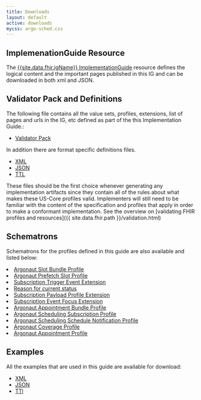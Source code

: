```yaml
---
title: Downloads
layout: default
active: downloads
mycss: argo-sched.css
---
```

## ImplemenationGuide Resource

The [{{site.data.fhir.igName}} ImplementationGuide](ImplementationGuide-ig.html) resource defines the logical content and the important pages published in this IG and can be downloaded in both xml and JSON.

## Validator Pack and Definitions

The following file contains all the value sets, profiles, extensions, list of pages and urls in the IG, etc defined as part of the this Implementation Guide.:

- [Validator Pack](validator.pack)

In addition there are format specific definitions files.
- [XML](definitions.xml.zip)
- [JSON](definitions.json.zip)
- [TTL](definitions.ttl.zip)

These files should be the first choice whenever generating any implementation artifacts since they contain all of the rules about what makes these US-Core profiles valid. Implementers will still need to be familiar with the content of the specification and profiles that apply in order to make a conformant implementation.  See the overview on [validating FHIR profiles and resources]({{ site.data.fhir.path }}/validation.html)

## Schematrons

Schematrons for the profiles defined in this guide are also available and listed below:

<li><a href="slot-bundle.sch">Argonaut Slot Bundle Profile</a></li>
<li><a href="prefetch-slot.sch">Argonaut Prefetch Slot Profile</a></li>
<li><a href="extension-subscription-triggerevent.sch">Subscription Trigger Event Extension</a></li>
<li><a href="extension-status-reason.sch">Reason for current status</a></li>
<li><a href="extension-subscription-payloadprofile.sch">Subscription Payload Profile Extension</a></li>
<li><a href="extension-subscription-eventfocus.sch">Subscription Event Focus Extension</a></li>
<li><a href="avail-bundle.sch">Argonaut Appointment Bundle Profile</a></li>
<li><a href="argo-sub-notif.sch">Argonaut Scheduling Subscription Profile</a></li>
<li><a href="argo-sched-notif.sch">Argonaut Scheduling Schedule Notification Profile</a></li>
<li><a href="argo-coverage.sch">Argonaut Coverage Profile</a></li>
<li><a href="argo-appt.sch">Argonaut Appointment Profile</a></li>

## Examples

All the examples that are used in this guide are available for download:

- [XML](examples.xml.zip)
- [JSON](examples.json.zip)
- [TTl](examples.ttl.zip)

<br />
